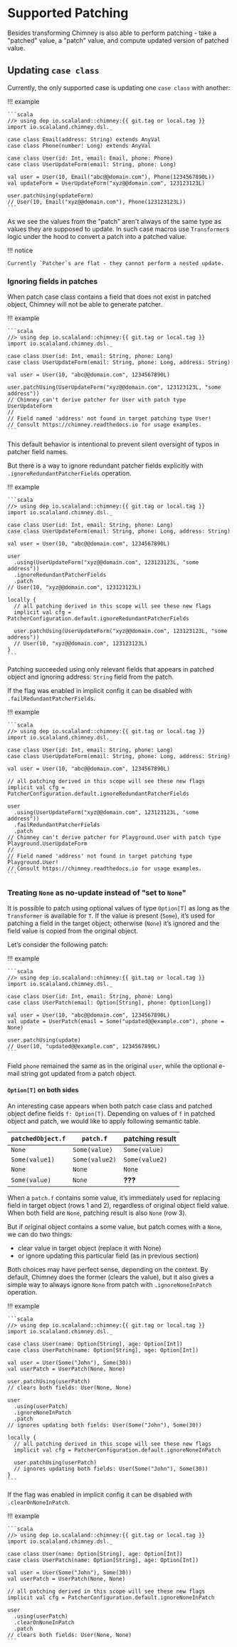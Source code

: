 # Supported Patching

Besides transforming Chimney is also able to perform patching - take a "patched" value, a "patch" value, and compute
updated version of patched value.

## Updating `case class`

Currently, the only supported case is updating one `case class` with another: 

!!! example

    ```scala
    //> using dep io.scalaland::chimney:{{ git.tag or local.tag }}
    import io.scalaland.chimney.dsl._
    
    case class Email(address: String) extends AnyVal
    case class Phone(number: Long) extends AnyVal
    
    case class User(id: Int, email: Email, phone: Phone)
    case class UserUpdateForm(email: String, phone: Long)
    
    val user = User(10, Email("abc@@domain.com"), Phone(1234567890L))
    val updateForm = UserUpdateForm("xyz@@domain.com", 123123123L)
    
    user.patchUsing(updateForm)
    // User(10, Email("xyz@@domain.com"), Phone(123123123L))
    ```

As we see the values from the "patch" aren't always of the same type as values they are supposed to update.
In such case macros use `Transformer`s logic under the hood to convert a patch into a patched value. 

!!! notice

    Currently `Patcher`s are flat - they cannot perform a nested update. 

### Ignoring fields in patches

When patch case class contains a field that does not exist in patched object, Chimney will not be able to generate
patcher.

!!! example

    ```scala
    //> using dep io.scalaland::chimney:{{ git.tag or local.tag }}
    import io.scalaland.chimney.dsl._
    
    case class User(id: Int, email: String, phone: Long)
    case class UserUpdateForm(email: String, phone: Long, address: String)
    
    val user = User(10, "abc@@domain.com", 1234567890L)
    
    user.patchUsing(UserUpdateForm("xyz@@domain.com", 123123123L, "some address"))
    // Chimney can't derive patcher for User with patch type UserUpdateForm
    // 
    // Field named 'address' not found in target patching type User!
    // Consult https://chimney.readthedocs.io for usage examples.
    ```

This default behavior is intentional to prevent silent oversight of typos in patcher field names.

But there is a way to ignore redundant patcher fields explicitly with `.ignoreRedundantPatcherFields` operation.

!!! example

    ```scala
    //> using dep io.scalaland::chimney:{{ git.tag or local.tag }}
    import io.scalaland.chimney.dsl._
    
    case class User(id: Int, email: String, phone: Long)
    case class UserUpdateForm(email: String, phone: Long, address: String)
    
    val user = User(10, "abc@@domain.com", 1234567890L)

    user
      .using(UserUpdateForm("xyz@@domain.com", 123123123L, "some address"))
      .ignoreRedundantPatcherFields
      .patch
    // User(10, "xyz@@domain.com", 123123123L)
    
    locally {
      // all patching derived in this scope will see these new flags
      implicit val cfg = PatcherConfiguration.default.ignoreRedundantPatcherFields
      
      user.patchUsing(UserUpdateForm("xyz@@domain.com", 123123123L, "some address"))
      // User(10, "xyz@@domain.com", 123123123L)
    }
    ```

Patching succeeded using only relevant fields that appears in patched object and ignoring address: `String` field from
the patch.

If the flag was enabled in implicit config it can be disabled with `.failRedundantPatcherFields`.

!!! example

    ```scala
    //> using dep io.scalaland::chimney:{{ git.tag or local.tag }}
    import io.scalaland.chimney.dsl._

    case class User(id: Int, email: String, phone: Long)
    case class UserUpdateForm(email: String, phone: Long, address: String)
    
    val user = User(10, "abc@@domain.com", 1234567890L)
    
    // all patching derived in this scope will see these new flags
    implicit val cfg = PatcherConfiguration.default.ignoreRedundantPatcherFields
    
    user
      .using(UserUpdateForm("xyz@@domain.com", 123123123L, "some address"))
      .failRedundantPatcherFields
      .patch
    // Chimney can't derive patcher for Playground.User with patch type Playground.UserUpdateForm
    // 
    // Field named 'address' not found in target patching type Playground.User!
    // Consult https://chimney.readthedocs.io for usage examples.
    ```

### Treating `None` as no-update instead of "set to `None`"

It is possible to patch using optional values of type `Option[T]` as long as the `Transformer` is available for `T`.
If the value is present (`Some`), it’s used for patching a field in the target object; otherwise (`None`) it’s ignored
and the field value is copied from the original object.

Let’s consider the following patch:

!!! example

    ```scala
    //> using dep io.scalaland::chimney:{{ git.tag or local.tag }}
    import io.scalaland.chimney.dsl._
    
    case class User(id: Int, email: String, phone: Long)
    case class UserPatch(email: Option[String], phone: Option[Long])
    
    val user = User(10, "abc@@domain.com", 1234567890L)
    val update = UserPatch(email = Some("updated@@example.com"), phone = None)
    
    user.patchUsing(update)
    // User(10, "updated@@example.com", 1234567890L)
    ```

Field `phone` remained the same as in the original `user`, while the optional e-mail string got updated from a patch object.

#### `Option[T]` on both sides

An interesting case appears when both patch case class and patched object define fields `f: Option[T]`. Depending on values of `f` in patched object and patch, we would like to apply following semantic table.

| `patchedObject.f` | `patch.f`      | patching result |
|-------------------|----------------|-----------------|
| `None`            | `Some(value)`  | `Some(value)`   |
| `Some(value1)`    | `Some(value2)` | `Some(value2)`  |
| `None`            | `None`         | `None`          |
| `Some(value)`     | `None`         | **???**         |

When a `patch.f` contains some value, it’s immediately used for replacing field in target object (rows 1 and 2), 
regardless of original object field value. When both field are `None`, patching result is also `None` (row 3).

But if original object contains a some value, but patch comes with a `None`, we can do two things:

  - clear value in target object (replace it with None)
  - or ignore updating this particular field (as in previous section)

Both choices may have perfect sense, depending on the context. By default, Chimney does the former (clears the value),
but it also gives a simple way to always ignore `None` from patch with `.ignoreNoneInPatch` operation.

!!! example

    ```scala
    //> using dep io.scalaland::chimney:{{ git.tag or local.tag }}
    import io.scalaland.chimney.dsl._
        
    case class User(name: Option[String], age: Option[Int])
    case class UserPatch(name: Option[String], age: Option[Int])
    
    val user = User(Some("John"), Some(30))
    val userPatch = UserPatch(None, None)
    
    user.patchUsing(userPatch)
    // clears both fields: User(None, None)
    
    user
      .using(userPatch)
      .ignoreNoneInPatch
      .patch
    // ignores updating both fields: User(Some("John"), Some(30))
    
    locally {
      // all patching derived in this scope will see these new flags
      implicit val cfg = PatcherConfiguration.default.ignoreNoneInPatch
      
      user.patchUsing(userPatch)
      // ignores updating both fields: User(Some("John"), Some(30))
    }
    ```

If the flag was enabled in implicit config it can be disabled with `.clearOnNoneInPatch`.

!!! example

    ```scala
    //> using dep io.scalaland::chimney:{{ git.tag or local.tag }}
    import io.scalaland.chimney.dsl._
        
    case class User(name: Option[String], age: Option[Int])
    case class UserPatch(name: Option[String], age: Option[Int])
    
    val user = User(Some("John"), Some(30))
    val userPatch = UserPatch(None, None)
    
    // all patching derived in this scope will see these new flags
    implicit val cfg = PatcherConfiguration.default.ignoreNoneInPatch
    
    user
      .using(userPatch)
      .clearOnNoneInPatch
      .patch
    // clears both fields: User(None, None)
    ```
 